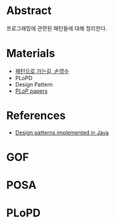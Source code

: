 # Abstract

프로그래밍에 관련된 패턴들에 대해 정리한다.

# Materials

* [패턴으로 가는길, 손영수](http://www.devpia.com/MAEUL/Contents/Detail.aspx?BoardID=70&MAEULNO=28&no=187&page=1)
* PLoPD
* Design Pattern
* [PLoP papers](http://www.hillside.net/index.php/past-plop-conferences)

# References

* [Design patterns implemented in Java](http://java-design-patterns.com/)

# GOF

# POSA

# PLoPD